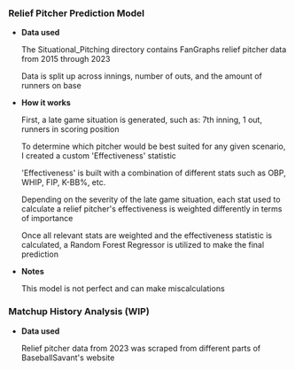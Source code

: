 ### Relief Pitcher Prediction Model 

* **Data used**

	The Situational_Pitching directory contains FanGraphs relief pitcher data from 2015 through 2023

 	Data is split up across innings, number of outs, and the amount of runners on base

* **How it works**

  	First, a late game situation is generated, such as: 7th inning, 1 out, runners in scoring position

  	To determine which pitcher would be best suited for any given scenario, I created a custom 'Effectiveness' statistic

   	'Effectiveness' is built with a combination of different stats such as OBP, WHIP, FIP, K-BB%, etc.

   	Depending on the severity of the late game situation, each stat used to calculate a relief pitcher's effectiveness is weighted differently in terms of importance

   	Once all relevant stats are weighted and the effectiveness statistic is calculated, a Random Forest Regressor is utilized to make the final prediction

* **Notes**
  
  	This model is not perfect and can make miscalculations

### Matchup History Analysis (WIP)

* **Data used**

   	Relief pitcher data from 2023 was scraped from different parts of BaseballSavant's website
  
	

